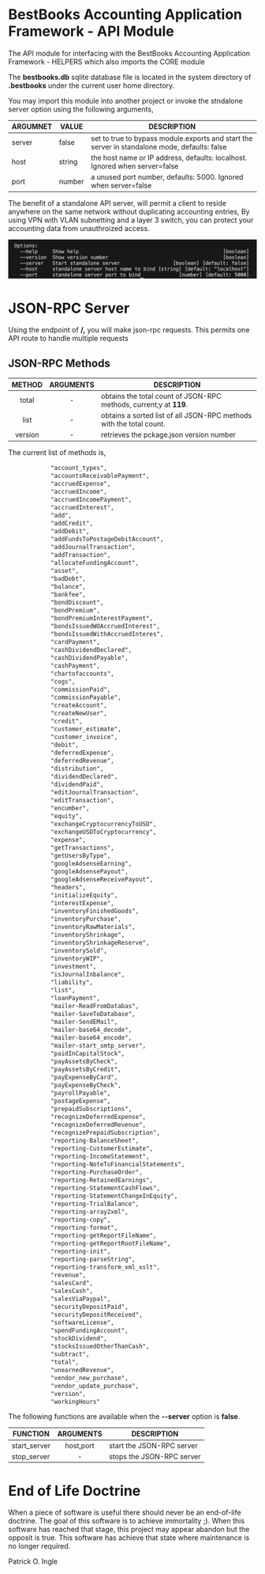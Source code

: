 # BestBooks Accounting Application Framework - API Module

The API module for interfacing with the BestBooks Accounting Application Framework - HELPERS which also imports the CORE module

The **bestbooks.db** sqlite database file is located in the system directory of **.bestbooks** under the current user home directory.

You may import this module into another project or invoke the stndalone server option using the following arguments,

| ARGUMNET | VALUE  | DESCRIPTION                                                                                   |
| -------- | ------ | --------------------------------------------------------------------------------------------- |
| server   | false  | set to true to bypass module.exports and start the server in standalone mode, defaults: false |
| host     | string | the host name or IP address, defaults: localhost. Ignored when server=false                   |
| port     | number | a unused port number, defaults: 5000. Ignored when server=false                              |

The benefit of a standalone API server, will permit a client to reside anywhere on the same network without duplicating accounting entries, By using VPN with VLAN subnetting and a layer 3 switch, you can protect your accounting data from unauthroized access.

![1714690005758](https://github.com/pingleware/bestbooks-api/blob/master/image/readme/1714690005758.png)

# JSON-RPC Server

Using the endpoint of **/,** you will make json-rpc requests. This permits one API route to handle multiple requests

## JSON-RPC Methods

| METHOD | ARGUMENTS | DESCRIPTION                                                               |
| :-----: | :-------: | ------------------------------------------------------------------------- |
|  total  |     -     | obtains the total count of JSON-RPC methods, current;y at **119**. |
|  list  |     -     | obtains a sorted list of all JSON-RPC methods with the total count.       |
| version |     -     | retrieves the pckage.json version number                                  |

The current list of methods is,

```
            "account_types",
            "accountsReceivablePayment",
            "accruedExpense",
            "accruedIncome",
            "accruedIncomePayment",
            "accruedInterest",
            "add",
            "addCredit",
            "addDebit",
            "addFundsToPostageDebitAccount",
            "addJournalTransaction",
            "addTransaction",
            "allocateFundingAccount",
            "asset",
            "badDebt",
            "balance",
            "bankfee",
            "bondDiscount",
            "bondPremium",
            "bondPremiumInterestPayment",
            "bondsIssuedWOAccruedInterest",
            "bondsIssuedWithAccruedInteres",
            "cardPayment",
            "cashDividendDeclared",
            "cashDividendPayable",
            "cashPayment",
            "chartofaccounts",
            "cogs",
            "commissionPaid",
            "commissionPayable",
            "createAccount",
            "createNewUser",
            "credit",
            "customer_estimate",
            "customer_invoice",
            "debit",
            "deferredExpense",
            "deferredRevenue",
            "distribution",
            "dividendDeclared",
            "dividendPaid",
            "editJournalTransaction",
            "editTransaction",
            "encumber",
            "equity",
            "exchangeCryptocurrencyToUSD",
            "exchangeUSDToCryptocurrency",
            "expense",
            "getTransactions",
            "getUsersByType",
            "googleAdsenseEarning",
            "googleAdsensePayout",
            "googleAdsenseReceivePayout",
            "headers",
            "initializeEquity",
            "interestExpense",
            "inventoryFinishedGoods",
            "inventoryPurchase",
            "inventoryRawMaterials",
            "inventoryShrinkage",
            "inventoryShrinkageReserve",
            "inventorySold",
            "inventoryWIP",
            "investment",
            "isJournalInbalance",
            "liability",
            "list",
            "loanPayment",
            "mailer-ReadFromDatabas",
            "mailer-SaveToDatabase",
            "mailer-SendEMail",
            "mailer-base64_decode",
            "mailer-base64_encode",
            "mailer-start_smtp_server",
            "paidInCapitalStock",
            "payAssetsByCheck",
            "payAssetsByCredit",
            "payExpenseByCard",
            "payExpenseByCheck",
            "payrollPayable",
            "postageExpense",
            "prepaidSubscriptions",
            "recognizeDeferredExpense",
            "recognizeDeferredRevenue",
            "recognizePrepaidSubscription",
            "reporting-BalanceSheet",
            "reporting-CustomerEstimate",
            "reporting-IncomeStatement",
            "reporting-NoteToFinancialStatements",
            "reporting-PurchaseOrder",
            "reporting-RetainedEarnings",
            "reporting-StatementCashFlows",
            "reporting-StatementChangeInEquity",
            "reporting-TrialBalance",
            "reporting-array2xml",
            "reporting-copy",
            "reporting-format",
            "reporting-getReportFileName",
            "reporting-getReportRootFileName",
            "reporting-init",
            "reporting-parseString",
            "reporting-transform_xml_xslt",
            "revenue",
            "salesCard",
            "salesCash",
            "salesViaPaypal",
            "securityDepositPaid",
            "securityDepositReceived",
            "softwareLicense",
            "spendFundingAccount",
            "stockDividend",
            "stocksIssuedOtherThanCash",
            "subtract",
            "total",
            "unearnedRevenue",
            "vendor_new_purchase",
            "vendor_update_purchase",
            "version",
            "workingHours"
```

The following functions are available when the **--server** option is **false**.

| FUNCTION     | ARGUMENTS | DESCRIPTION               |
| ------------ | :-------: | ------------------------- |
| start_server | host,port | start the JSON-RPC server |
| stop_server  |     -     | stops the JSON-RPC server |

# End of Life Doctrine

When a piece of software is useful there should never be an end-of-life doctrine. The goal of this software is to achieve immortality ;). When this software has reached that stage, this project may appear abandon but the opposit is true. This software has achieve that state where maintenance is no longer required.

Patrick O. Ingle
